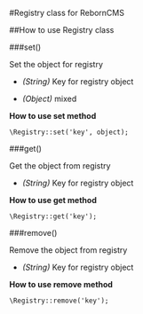 #Registry class for RebornCMS

##How to use Registry class

###set()

Set the object for registry

* *(String)* Key for registry object

* *(Object)* mixed

**How to use set method**

	\Registry::set('key', object);
	
	
###get()

Get the object from registry

* *(String)*  Key for registry object

**How to use get method**

	\Registry::get('key');
	
	
###remove()

Remove the object from registry

* *(String)*  Key for registry object

**How to use remove method**

	\Registry::remove('key');
	
	

	
	
	
	
	
	
	
	
	
	
	
	
	
	
	
	
	
	